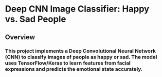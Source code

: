# Deep CNN Image Classifier: Happy vs. Sad People #

## Overview ##

### This project implements a Deep Convolutional Neural Network (CNN) to classify images of people as happy or sad. The model uses TensorFlow/Keras to learn features from facial expressions and predicts the emotional state accurately. ###
